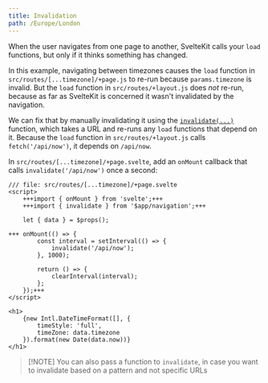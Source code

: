 ```yaml
---
title: Invalidation
path: /Europe/London
---
```


When the user navigates from one page to another, SvelteKit calls your `load` functions, but only if it thinks something has changed.

In this example, navigating between timezones causes the `load` function in `src/routes/[...timezone]/+page.js` to re-run because `params.timezone` is invalid. But the `load` function in `src/routes/+layout.js` does _not_ re-run, because as far as SvelteKit is concerned it wasn't invalidated by the navigation.

We can fix that by manually invalidating it using the [`invalidate(...)`](/docs/kit/$app-navigation#invalidate) function, which takes a URL and re-runs any `load` functions that depend on it. Because the `load` function in `src/routes/+layout.js` calls `fetch('/api/now')`, it depends on `/api/now`.

In `src/routes/[...timezone]/+page.svelte`, add an `onMount` callback that calls `invalidate('/api/now')` once a second:

```svelte
/// file: src/routes/[...timezone]/+page.svelte
<script>
	+++import { onMount } from 'svelte';+++
	+++import { invalidate } from '$app/navigation';+++

	let { data } = $props();

+++	onMount(() => {
		const interval = setInterval(() => {
			invalidate('/api/now');
		}, 1000);

		return () => {
			clearInterval(interval);
		};
	});+++
</script>

<h1>
	{new Intl.DateTimeFormat([], {
		timeStyle: 'full',
		timeZone: data.timezone
	}).format(new Date(data.now))}
</h1>
```

> [!NOTE] You can also pass a function to `invalidate`, in case you want to invalidate based on a pattern and not specific URLs
